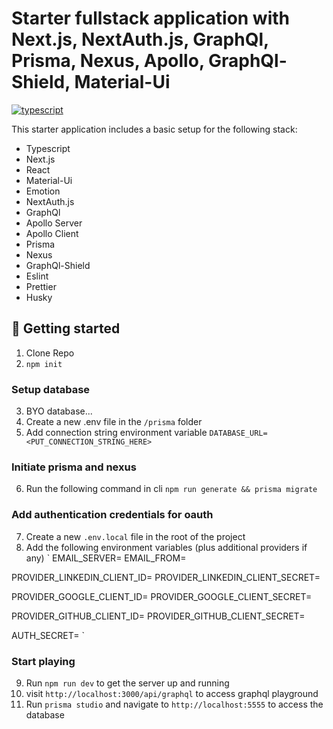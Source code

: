 # Starter fullstack application with Next.js, NextAuth.js, GraphQl, Prisma, Nexus, Apollo, GraphQl-Shield, Material-Ui

[![typescript](https://img.shields.io/badge/typescript-3178c6.svg?style=flat-square)](https://github.com/microsoft/TypeScript)

This starter application includes a basic setup for the following stack:

- Typescript
- Next.js
- React
- Material-Ui
- Emotion
- NextAuth.js
- GraphQl
- Apollo Server
- Apollo Client
- Prisma
- Nexus
- GraphQl-Shield
- Eslint
- Prettier
- Husky

## 🚀 Getting started

1. Clone Repo
2. `npm init`

### Setup database

3. BYO database...
4. Create a new .env file in the `/prisma` folder
5. Add connection string environment variable
   `DATABASE_URL=<PUT_CONNECTION_STRING_HERE>`

### Initiate prisma and nexus

6. Run the following command in cli
   `npm run generate && prisma migrate`

### Add authentication credentials for oauth

7. Create a new `.env.local` file in the root of the project
8. Add the following environment variables (plus additional providers if any)
   `
   EMAIL_SERVER=
   EMAIL_FROM=

PROVIDER_LINKEDIN_CLIENT_ID=
PROVIDER_LINKEDIN_CLIENT_SECRET=

PROVIDER_GOOGLE_CLIENT_ID=
PROVIDER_GOOGLE_CLIENT_SECRET=

PROVIDER_GITHUB_CLIENT_ID=
PROVIDER_GITHUB_CLIENT_SECRET=

AUTH_SECRET=
`

### Start playing

9. Run `npm run dev` to get the server up and running
10. visit `http://localhost:3000/api/graphql` to access graphql playground
11. Run `prisma studio` and navigate to `http://localhost:5555` to access the database
